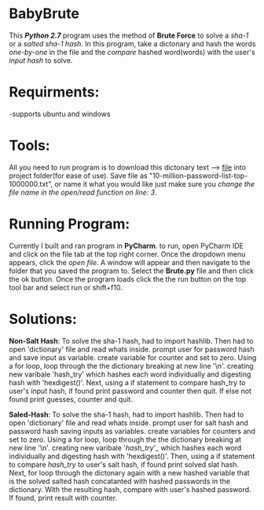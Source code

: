 # BabyBrute

This _**Python 2.7**_ program uses the method of **Brute Force** to solve a _sha-1_ or a _salted sha-1 hash_. In this program, take a dictonary and hash the words _one-by-one_ in the file and the _compare_ hashed word(words) with the user's _input hash_ to solve.  

# Requirments:
  -supports ubuntu and windows

# Tools:
All you need to run program is to download this dictonary text --> [file](https://raw.githubusercontent.com/danielmiessler/SecLists/master/Passwords/Common-Credentials/10-million-password-list-top-1000000.txt) into project folder(for ease of use). Save file as "10-million-password-list-top-1000000.txt", or name it what you would like just make sure you _change the file name in the open/read function on line: 3_. 

# Running Program:
Currently I built and ran program in **PyCharm**. to run, open PyCharm IDE and click on the file tab at the top right corner. Once the dropdown menu appears, click the _open file_. A window will appear and then navigate to the folder that you saved the program to. Select the **Brute.py** file and then click the ok button. Once the program loads click the the run button on the top tool bar and select run or  shift+f10. 

# Solutions:
**Non-Salt Hash**: To solve the sha-1 hash, had to import hashlib. Then had to open 'dictionary' file and read whats inside. prompt user for password hash and save input as variable. create variable for counter and set to zero. Using a for loop, loop through the the dictionary breaking at new line '\n'. creating new varibale 'hash_try' which hashes each word individually and digesting hash with 'hexdigest()'. Next, using a if statement to compare hash_try to user's input hash, if found print password and counter then quit. If else not found print guesses, counter and quit. 

**Saled-Hash**: To solve the sha-1 hash, had to import hashlib. Then had to open 'dictionary' file and read whats inside. prompt user for salt hash and password hash saving inputs as variables. create variables for counters and set to zero. Using a for loop, loop through the the dictionary breaking at new line '\n'. creating new varibale '_hash_try_'_ which hashes each word individually and digesting hash with 'hexdigest()'. Then, using a if statement to compare _hash_try_ to user's salt hash, if found print solved slat hash. Next, for loop through the dictonary again with a new hashed variable that is the solved salted hash concatanted with hashed passwords in the dictionary. With the resulting hash, compare with user's hashed password. If found, print result with counter.   
